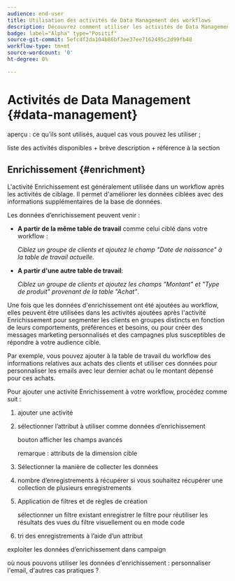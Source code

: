 ```yaml
---
audience: end-user
title: Utilisation des activités de Data Management des workflows
description: Découvrez comment utiliser les activités de Data Management dans les workflows web Adobe Campaign
badge: label="Alpha" type="Positif"
source-git-commit: 5efcdf2da104b86bf3ee37ee7162495c2d99fb48
workflow-type: tm+mt
source-wordcount: '0'
ht-degree: 0%

---
```


# Activités de Data Management {#data-management}

aperçu : ce qu’ils sont utilisés, auquel cas vous pouvez les utiliser ;

liste des activités disponibles + brève description + référence à la section

## Enrichissement {#enrichment}

L&#39;activité Enrichissement est généralement utilisée dans un workflow après les activités de ciblage. Il permet d&#39;améliorer les données ciblées avec des informations supplémentaires de la base de données.

Les données d’enrichissement peuvent venir :

* **A partir de la même table de travail** comme celui ciblé dans votre workflow :

   *Ciblez un groupe de clients et ajoutez le champ &quot;Date de naissance&quot; à la table de travail actuelle.*

* **A partir d&#39;une autre table de travail**:

   *Ciblez un groupe de clients et ajoutez les champs &quot;Montant&quot; et &quot;Type de produit&quot; provenant de la table &quot;Achat&quot;*.

Une fois que les données d&#39;enrichissement ont été ajoutées au workflow, elles peuvent être utilisées dans les activités ajoutées après l&#39;activité Enrichissement pour segmenter les clients en groupes distincts en fonction de leurs comportements, préférences et besoins, ou pour créer des messages marketing personnalisés et des campagnes plus susceptibles de répondre à votre audience cible.

Par exemple, vous pouvez ajouter à la table de travail du workflow des informations relatives aux achats des clients et utiliser ces données pour personnaliser les emails avec leur dernier achat ou le montant dépensé pour ces achats.

Pour ajouter une activité Enrichissement à votre workflow, procédez comme suit :

1. ajouter une activité
1. sélectionner l’attribut à utiliser comme données d’enrichissement

   bouton afficher les champs avancés

   remarque : attributs de la dimension cible

1. Sélectionner la manière de collecter les données
1. nombre d’enregistrements à récupérer si vous souhaitez récupérer une collection de plusieurs enregistrements
1. Application de filtres et de règles de création

   sélectionner un filtre existant enregistrer le filtre pour réutiliser les résultats des vues du filtre visuellement ou en mode code

1. tri des enregistrements à l’aide d’un attribut

exploiter les données d’enrichissement dans campaign

où nous pouvons utiliser les données d&#39;enrichissement : personnaliser l&#39;email, d&#39;autres cas pratiques ?
